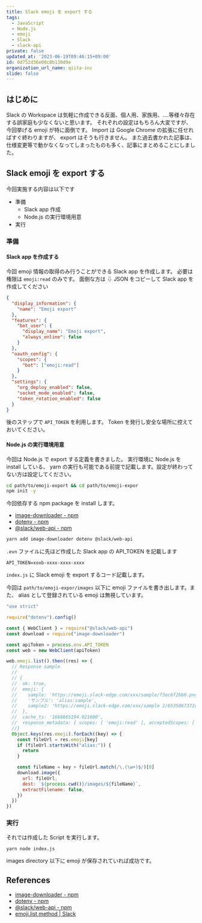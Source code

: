 ```yaml
---
title: Slack emoji を export する
tags:
  - JavaScript
  - Node.js
  - emoji
  - Slack
  - slack-api
private: false
updated_at: '2023-06-19T09:46:15+09:00'
id: 0d752d36e00c8b130d9e
organization_url_name: qiita-inc
slide: false
---
```


## はじめに

Slack の Workspace は気軽に作成できる反面、個人用、家族用、....等様々存在する誤家庭も少なくないと思います。
それぞれの設定はもちろん大変ですが、今回挙げる emoji が特に面倒です。
Import は Google Chrome の拡張に任せればすぐ終わりますが、 export はそうも行きません。
また過去書かれた記事は、仕様変更等で動かなくなってしまったものも多く、記事にまとめることにしました。

## Slack emoji を export する

今回実施する内容は以下です

- 準備
  - Slack app 作成
  - Node.js の実行環境用意
- 実行

### 準備

#### Slack app を作成する

今回 emoji 情報の取得のみ行うことができる Slack app を作成します。
必要は権限は `emoji:read` のみです。
面倒な方は ⇩ JSON をコピーして Slack app を作成してください

```json
{
  "display_information": {
    "name": "Emoji export"
  },
  "features": {
    "bot_user": {
      "display_name": "Emoji export",
      "always_online": false
    }
  },
  "oauth_config": {
    "scopes": {
      "bot": ["emoji:read"]
    }
  },
  "settings": {
    "org_deploy_enabled": false,
    "socket_mode_enabled": false,
    "token_rotation_enabled": false
  }
}
```

後のステップで `API_TOKEN` を利用します。
Token を発行し安全な場所に控えておいてください。

#### Node.js の実行環境用意

今回は Node.js で export する定義を書きました。
実行環境に Node.js を install している、 yarn の実行も可能である前提で記載します。設定が終わってない方は設定してください。

```sh
cd path/to/emoji-export && cd path/to/emoji-expor
npm init -y
```

今回依存する npm package を install します。

- [image-downloader - npm](https://www.npmjs.com/package/image-downloader)
- [dotenv - npm](https://www.npmjs.com/package/dotenv)
- [@slack/web-api - npm](https://www.npmjs.com/package/@slack/web-api)

```sh
yarn add image-downloader dotenv @slack/web-api
```

`.evn` ファイルに先ほど作成した Slack app の API_TOKEN を記載します

```sh:.env
API_TOKEN=xoxb-xxxx-xxxx-xxxx
```

`index.js` に Slack emoji を export するコード記載します。

今回は `path/to/emoji-expor/images` 以下に emoji ファイルを書き出します。また、 alias として登録されている emoji は無視しています。

```js:index.js
"use strict"

require("dotenv").config()

const { WebClient } = require("@slack/web-api")
const download = require("image-downloader")

const apiToken = process.env.API_TOKEN
const web = new WebClient(apiToken)

web.emoji.list().then((res) => {
  // Response sample
  //
  // {
  //  ok: true,
  //  emoji: {
  //    sample: 'https://emoji.slack-edge.com/xxx/sample/f3ec6f2bb0.png',
  //    'サンプル': 'alias:sample',
  //    sample2: 'https://emoji.slack-edge.com/xxx/sample 2/6535867372d3b644.png'
  //  },
  //  cache_ts: '1668865194.021600',
  //  response_metadata: { scopes: [ 'emoji:read' ], acceptedScopes: [ 'emoji:read' ] }
  //}
  Object.keys(res.emoji).forEach((key) => {
    const fileUrl = res.emoji[key]
    if (fileUrl.startsWith("alias:")) {
      return
    }

    const fileName = key + fileUrl.match(/\.(\w+)$/)[0]
    download.image({
      url: fileUrl,
      dest: `${process.cwd()}/images/${fileName}`,
      extractFilename: false,
    })
  })
})
```

### 実行

それでは作成した Script を実行します。

```sh
yarn node index.js
```

images directory 以下に emoji が保存されていれば成功です。

## References

- [image-downloader - npm](https://www.npmjs.com/package/image-downloader)
- [dotenv - npm](https://www.npmjs.com/package/dotenv)
- [@slack/web-api - npm](https://www.npmjs.com/package/@slack/web-api)
- [emoji.list method | Slack](https://api.slack.com/methods/emoji.list)
